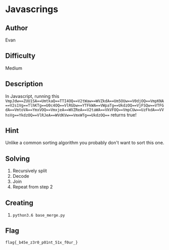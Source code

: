 # Javascrings

## Author
Evan

## Difficulty
Medium

## Description
In Javascript, running this `VmpJdw==ZUU1SA==UmtkaQ==TTI4OQ==V2tWaw==WVZkdA==Um5OUw==V0djOQ==VmpKNA==V2s1Vg==TlhKTg==U0c4OQ==VlRGbw==YTFkWA==VWpaTg==UkdzOQ==VjFSQw==VTFGdA==VmtoVA==YmxVOQ==VmxjeA==WVZReA==V2taWA==VkVFOQ==VmpCUw==UzFkdA==VVhsVg==YkdzOQ==VlRJeA==WVdKVw==VmxWTg==UkdzOQ==` returns true!

## Hint
Unlike a common sorting algorithm you probably don't want to sort this one.

## Solving
1. Recursively split
2. Decode
3. Join
4. Repeat from step 2

## Creating
1. `python3.6 base_merge.py`

## Flag
`flag{_b45e_z3r0_p01nt_51x_f0ur_}`
